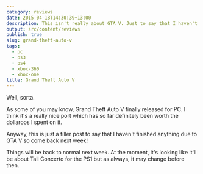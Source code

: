 ```yaml
---
category: reviews
date: 2015-04-18T14:30:39+13:00
description: This isn't really about GTA V. Just to say that I haven't been playing anything else!
output: src/content/reviews
publish: true
slug: grand-theft-auto-v
tags:
  - pc
  - ps3
  - ps4
  - xbox-360
  - xbox-one
title: Grand Theft Auto V
---
```

Well, sorta.

As some of you may know, Grand Theft Auto V finally released for PC. I think it's a really nice port which has so far definitely been worth the dollaroos I spent on it.

Anyway, this is just a filler post to say that I haven't finished anything due to GTA V so come back next week!

Things will be back to normal next week. At the moment, it's looking like it'll be about Tail Concerto for the PS1 but as always, it may change before then.
